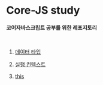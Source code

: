 # Core-JS study

<strong>코어자바스크립트 공부를 위한 레포지토리</strong>

</br>

1. [데이터 타입](https://github.com/sugyinbrs/Core-JS/blob/main/datatypes.md)

2. [실행 컨텍스트](https://github.com/sugyinbrs/Core-JS/blob/main/executioncontext.md)

3. [this](https://github.com/sugyinbrs/Core-JS/blob/main/this.md)
